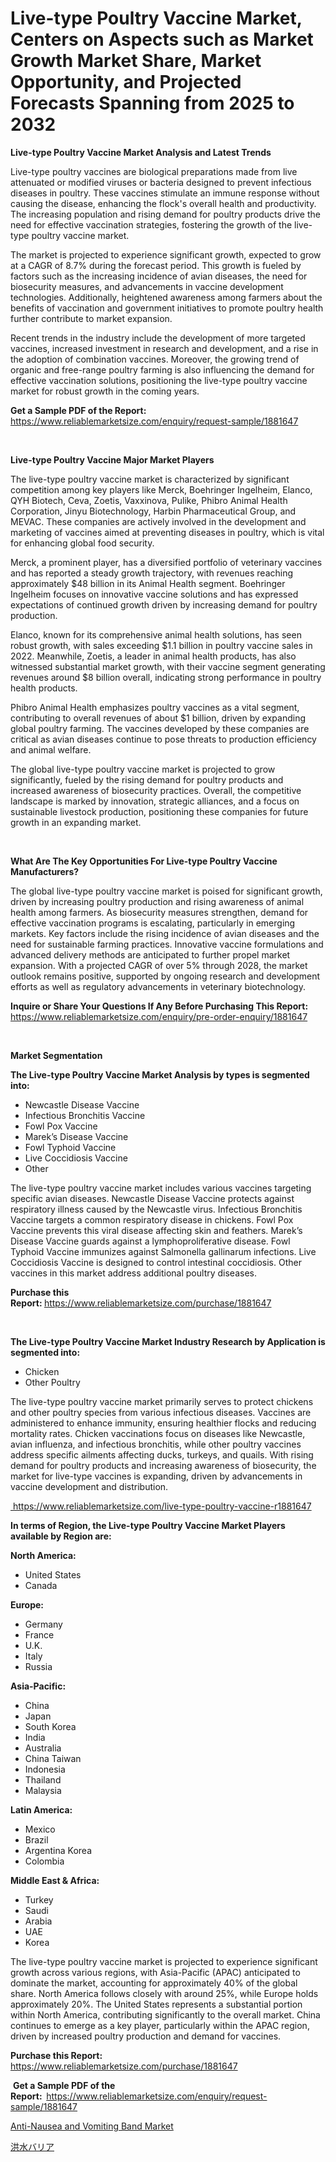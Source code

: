 <p><h1>Live-type Poultry Vaccine Market, Centers on Aspects such as Market Growth Market Share, Market Opportunity, and Projected Forecasts Spanning from 2025 to 2032</h1></p><p><strong>Live-type Poultry Vaccine Market Analysis and Latest Trends</strong></p>
<p><p>Live-type poultry vaccines are biological preparations made from live attenuated or modified viruses or bacteria designed to prevent infectious diseases in poultry. These vaccines stimulate an immune response without causing the disease, enhancing the flock's overall health and productivity. The increasing population and rising demand for poultry products drive the need for effective vaccination strategies, fostering the growth of the live-type poultry vaccine market.</p><p>The market is projected to experience significant growth, expected to grow at a CAGR of 8.7% during the forecast period. This growth is fueled by factors such as the increasing incidence of avian diseases, the need for biosecurity measures, and advancements in vaccine development technologies. Additionally, heightened awareness among farmers about the benefits of vaccination and government initiatives to promote poultry health further contribute to market expansion.</p><p>Recent trends in the industry include the development of more targeted vaccines, increased investment in research and development, and a rise in the adoption of combination vaccines. Moreover, the growing trend of organic and free-range poultry farming is also influencing the demand for effective vaccination solutions, positioning the live-type poultry vaccine market for robust growth in the coming years.</p></p>
<p><strong>Get a Sample PDF of the Report:&nbsp;</strong> <a href="https://www.reliablemarketsize.com/enquiry/request-sample/1881647?utm_campaign=3178&utm_medium=2&utm_source=Github&utm_content=ia&utm_term=09032025&utm_id=live-type-poultry-vaccine">https://www.reliablemarketsize.com/enquiry/request-sample/1881647</a></p>
<p>&nbsp;</p>
<p><strong>Live-type Poultry Vaccine Major Market Players</strong></p>
<p><p>The live-type poultry vaccine market is characterized by significant competition among key players like Merck, Boehringer Ingelheim, Elanco, QYH Biotech, Ceva, Zoetis, Vaxxinova, Pulike, Phibro Animal Health Corporation, Jinyu Biotechnology, Harbin Pharmaceutical Group, and MEVAC. These companies are actively involved in the development and marketing of vaccines aimed at preventing diseases in poultry, which is vital for enhancing global food security.</p><p>Merck, a prominent player, has a diversified portfolio of veterinary vaccines and has reported a steady growth trajectory, with revenues reaching approximately $48 billion in its Animal Health segment. Boehringer Ingelheim focuses on innovative vaccine solutions and has expressed expectations of continued growth driven by increasing demand for poultry production.</p><p>Elanco, known for its comprehensive animal health solutions, has seen robust growth, with sales exceeding $1.1 billion in poultry vaccine sales in 2022. Meanwhile, Zoetis, a leader in animal health products, has also witnessed substantial market growth, with their vaccine segment generating revenues around $8 billion overall, indicating strong performance in poultry health products.</p><p>Phibro Animal Health emphasizes poultry vaccines as a vital segment, contributing to overall revenues of about $1 billion, driven by expanding global poultry farming. The vaccines developed by these companies are critical as avian diseases continue to pose threats to production efficiency and animal welfare.</p><p>The global live-type poultry vaccine market is projected to grow significantly, fueled by the rising demand for poultry products and increased awareness of biosecurity practices. Overall, the competitive landscape is marked by innovation, strategic alliances, and a focus on sustainable livestock production, positioning these companies for future growth in an expanding market.</p></p>
<p>&nbsp;</p>
<p><strong>What Are The Key Opportunities For Live-type Poultry Vaccine Manufacturers?</strong></p>
<p><p>The global live-type poultry vaccine market is poised for significant growth, driven by increasing poultry production and rising awareness of animal health among farmers. As biosecurity measures strengthen, demand for effective vaccination programs is escalating, particularly in emerging markets. Key factors include the rising incidence of avian diseases and the need for sustainable farming practices. Innovative vaccine formulations and advanced delivery methods are anticipated to further propel market expansion. With a projected CAGR of over 5% through 2028, the market outlook remains positive, supported by ongoing research and development efforts as well as regulatory advancements in veterinary biotechnology.</p></p>
<p><strong>Inquire or Share Your Questions If Any Before Purchasing This Report:</strong> <a href="https://www.reliablemarketsize.com/enquiry/pre-order-enquiry/1881647?utm_campaign=3178&utm_medium=2&utm_source=Github&utm_content=ia&utm_term=09032025&utm_id=live-type-poultry-vaccine">https://www.reliablemarketsize.com/enquiry/pre-order-enquiry/1881647</a></p>
<p>&nbsp;</p>
<p><strong>Market Segmentation</strong></p>
<p><strong>The Live-type Poultry Vaccine Market Analysis by types is segmented into:</strong></p>
<p><ul><li>Newcastle Disease Vaccine</li><li>Infectious Bronchitis Vaccine</li><li>Fowl Pox Vaccine</li><li>Marek’s Disease Vaccine</li><li>Fowl Typhoid Vaccine</li><li>Live Coccidiosis Vaccine</li><li>Other</li></ul></p>
<p><p>The live-type poultry vaccine market includes various vaccines targeting specific avian diseases. Newcastle Disease Vaccine protects against respiratory illness caused by the Newcastle virus. Infectious Bronchitis Vaccine targets a common respiratory disease in chickens. Fowl Pox Vaccine prevents this viral disease affecting skin and feathers. Marek’s Disease Vaccine guards against a lymphoproliferative disease. Fowl Typhoid Vaccine immunizes against Salmonella gallinarum infections. Live Coccidiosis Vaccine is designed to control intestinal coccidiosis. Other vaccines in this market address additional poultry diseases.</p></p>
<p><strong>Purchase this Report:&nbsp;</strong><a href="https://www.reliablemarketsize.com/purchase/1881647?utm_campaign=3178&utm_medium=2&utm_source=Github&utm_content=ia&utm_term=09032025&utm_id=live-type-poultry-vaccine">https://www.reliablemarketsize.com/purchase/1881647</a></p>
<p>&nbsp;</p>
<p><strong>The Live-type Poultry Vaccine Market Industry Research by Application is segmented into:</strong></p>
<p><ul><li>Chicken</li><li>Other Poultry</li></ul></p>
<p><p>The live-type poultry vaccine market primarily serves to protect chickens and other poultry species from various infectious diseases. Vaccines are administered to enhance immunity, ensuring healthier flocks and reducing mortality rates. Chicken vaccinations focus on diseases like Newcastle, avian influenza, and infectious bronchitis, while other poultry vaccines address specific ailments affecting ducks, turkeys, and quails. With rising demand for poultry products and increasing awareness of biosecurity, the market for live-type vaccines is expanding, driven by advancements in vaccine development and distribution.</p></p>
<p><a href="https://www.reliablemarketsize.com/live-type-poultry-vaccine-r1881647?utm_campaign=3178&utm_medium=2&utm_source=Github&utm_content=ia&utm_term=09032025&utm_id=live-type-poultry-vaccine">&nbsp;https://www.reliablemarketsize.com/live-type-poultry-vaccine-r1881647</a></p>
<p><strong>In terms of Region, the Live-type Poultry Vaccine Market Players available by Region are:</strong></p>
<p>
    <p> <strong> North America: </strong>
        <ul>
            <li>United States</li>
            <li>Canada</li>
        </ul>
        </p> 
    <p> <strong> Europe: </strong>
        <ul>
            <li>Germany</li>
            <li>France</li>
            <li>U.K.</li>
            <li>Italy</li>
            <li>Russia</li>
        </ul>
        </p> 
    <p> <strong> Asia-Pacific: </strong>
        <ul>
            <li>China</li>
            <li>Japan</li>
            <li>South Korea</li>
            <li>India</li>
            <li>Australia</li>
            <li>China Taiwan</li>
            <li>Indonesia</li>
            <li>Thailand</li>
            <li>Malaysia</li>
        </ul>
        </p> 
    <p> <strong> Latin America: </strong>
        <ul>
            <li>Mexico</li>
            <li>Brazil</li>
            <li>Argentina Korea</li>
            <li>Colombia</li>
        </ul>
        </p> 
    <p> <strong> Middle East & Africa: </strong>
        <ul>
            <li>Turkey</li>
            <li>Saudi</li>
            <li>Arabia</li>
            <li>UAE</li>
            <li>Korea</li>
        </ul>
    </p>
    </p>
<p><p>The live-type poultry vaccine market is projected to experience significant growth across various regions, with Asia-Pacific (APAC) anticipated to dominate the market, accounting for approximately 40% of the global share. North America follows closely with around 25%, while Europe holds approximately 20%. The United States represents a substantial portion within North America, contributing significantly to the overall market. China continues to emerge as a key player, particularly within the APAC region, driven by increased poultry production and demand for vaccines.</p></p>
<p><strong>Purchase this Report: </strong><a href="https://www.reliablemarketsize.com/purchase/1881647?utm_campaign=3178&utm_medium=2&utm_source=Github&utm_content=ia&utm_term=09032025&utm_id=live-type-poultry-vaccine">https://www.reliablemarketsize.com/purchase/1881647</a></p>
<p>&nbsp;<strong>Get a Sample PDF of the Report:&nbsp;&nbsp;</strong><a href="https://www.reliablemarketsize.com/enquiry/request-sample/1881647?utm_campaign=3178&utm_medium=2&utm_source=Github&utm_content=ia&utm_term=09032025&utm_id=live-type-poultry-vaccine">https://www.reliablemarketsize.com/enquiry/request-sample/1881647</a></p>
<p><strong></strong></p>
<p><p><a href="https://github.com/kathiestrine5ty/Market-Research-Report-List-1/blob/main/anti-nausea-and-vomiting-band-market.md?utm_campaign=3178&utm_medium=2&utm_source=Github&utm_content=ia&utm_term=09032025&utm_id=live-type-poultry-vaccine">Anti-Nausea and Vomiting Band Market</a></p><p><a href="https://github.com/lababdou/Market-Research-Report-List-7/blob/main/494720742617.md?utm_campaign=3178&utm_medium=2&utm_source=Github&utm_content=ia&utm_term=09032025&utm_id=live-type-poultry-vaccine">洪水バリア</a></p></p>